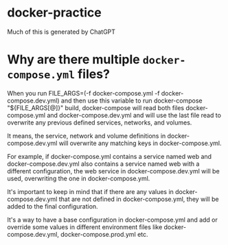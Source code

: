 # docker-practice

Much of this is generated by ChatGPT


# Why are there multiple `docker-compose.yml` files?

When you run FILE_ARGS=(-f docker-compose.yml -f docker-compose.dev.yml) and then use this variable to run docker-compose "${FILE_ARGS[@]}" build, docker-compose will read both files docker-compose.yml and docker-compose.dev.yml and will use the last file read to overwrite any previous defined services, networks, and volumes.

It means, the service, network and volume definitions in docker-compose.dev.yml will overwrite any matching keys in docker-compose.yml.

For example, if docker-compose.yml contains a service named web and docker-compose.dev.yml also contains a service named web with a different configuration, the web service in docker-compose.dev.yml will be used, overwriting the one in docker-compose.yml.

It's important to keep in mind that if there are any values in docker-compose.dev.yml that are not defined in docker-compose.yml, they will be added to the final configuration.

It's a way to have a base configuration in docker-compose.yml and add or override some values in different environment files like docker-compose.dev.yml, docker-compose.prod.yml etc.
